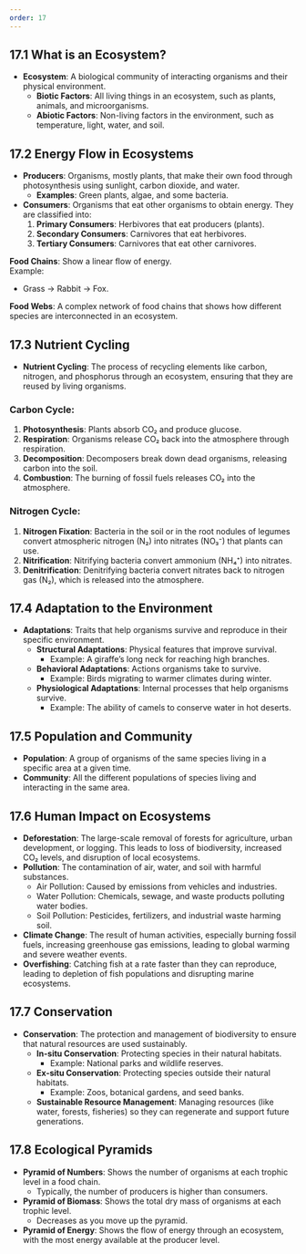 ```yaml
---
order: 17
---
```

## 17.1 What is an Ecosystem?
- **Ecosystem**: A biological community of interacting organisms and their physical environment.
  - **Biotic Factors**: All living things in an ecosystem, such as plants, animals, and microorganisms.
  - **Abiotic Factors**: Non-living factors in the environment, such as temperature, light, water, and soil.

## 17.2 Energy Flow in Ecosystems
- **Producers**: Organisms, mostly plants, that make their own food through photosynthesis using sunlight, carbon dioxide, and water. 
  - **Examples**: Green plants, algae, and some bacteria.
- **Consumers**: Organisms that eat other organisms to obtain energy. They are classified into:
  1. **Primary Consumers**: Herbivores that eat producers (plants).
  2. **Secondary Consumers**: Carnivores that eat herbivores.
  3. **Tertiary Consumers**: Carnivores that eat other carnivores.

**Food Chains**: Show a linear flow of energy.  
Example:  
- Grass → Rabbit → Fox.

**Food Webs**: A complex network of food chains that shows how different species are interconnected in an ecosystem.

## 17.3 Nutrient Cycling
- **Nutrient Cycling**: The process of recycling elements like carbon, nitrogen, and phosphorus through an ecosystem, ensuring that they are reused by living organisms.
  
### Carbon Cycle:
1. **Photosynthesis**: Plants absorb CO₂ and produce glucose.
2. **Respiration**: Organisms release CO₂ back into the atmosphere through respiration.
3. **Decomposition**: Decomposers break down dead organisms, releasing carbon into the soil.
4. **Combustion**: The burning of fossil fuels releases CO₂ into the atmosphere.

### Nitrogen Cycle:
1. **Nitrogen Fixation**: Bacteria in the soil or in the root nodules of legumes convert atmospheric nitrogen (N₂) into nitrates (NO₃⁻) that plants can use.
2. **Nitrification**: Nitrifying bacteria convert ammonium (NH₄⁺) into nitrates.
3. **Denitrification**: Denitrifying bacteria convert nitrates back to nitrogen gas (N₂), which is released into the atmosphere.

## 17.4 Adaptation to the Environment
- **Adaptations**: Traits that help organisms survive and reproduce in their specific environment.
  - **Structural Adaptations**: Physical features that improve survival.
    - Example: A giraffe’s long neck for reaching high branches.
  - **Behavioral Adaptations**: Actions organisms take to survive.
    - Example: Birds migrating to warmer climates during winter.
  - **Physiological Adaptations**: Internal processes that help organisms survive.
    - Example: The ability of camels to conserve water in hot deserts.

## 17.5 Population and Community
- **Population**: A group of organisms of the same species living in a specific area at a given time.
- **Community**: All the different populations of species living and interacting in the same area.

## 17.6 Human Impact on Ecosystems
- **Deforestation**: The large-scale removal of forests for agriculture, urban development, or logging. This leads to loss of biodiversity, increased CO₂ levels, and disruption of local ecosystems.
- **Pollution**: The contamination of air, water, and soil with harmful substances.  
  - Air Pollution: Caused by emissions from vehicles and industries.
  - Water Pollution: Chemicals, sewage, and waste products polluting water bodies.
  - Soil Pollution: Pesticides, fertilizers, and industrial waste harming soil.
- **Climate Change**: The result of human activities, especially burning fossil fuels, increasing greenhouse gas emissions, leading to global warming and severe weather events.
- **Overfishing**: Catching fish at a rate faster than they can reproduce, leading to depletion of fish populations and disrupting marine ecosystems.

## 17.7 Conservation
- **Conservation**: The protection and management of biodiversity to ensure that natural resources are used sustainably.
  - **In-situ Conservation**: Protecting species in their natural habitats.
    - Example: National parks and wildlife reserves.
  - **Ex-situ Conservation**: Protecting species outside their natural habitats.
    - Example: Zoos, botanical gardens, and seed banks.
  - **Sustainable Resource Management**: Managing resources (like water, forests, fisheries) so they can regenerate and support future generations.

## 17.8 Ecological Pyramids
- **Pyramid of Numbers**: Shows the number of organisms at each trophic level in a food chain.
  - Typically, the number of producers is higher than consumers.
- **Pyramid of Biomass**: Shows the total dry mass of organisms at each trophic level.
  - Decreases as you move up the pyramid.
- **Pyramid of Energy**: Shows the flow of energy through an ecosystem, with the most energy available at the producer level.
